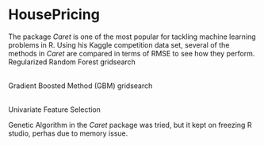 # HousePricing
<p> The package <i> Caret </i> is one of the most popular for tackling machine learning problems in R. Using his Kaggle competition data set, several of the methods in <i> Caret </i> are compared in terms of RMSE to see how they perform.
<br>Regularized Random Forest gridsearch

<br>Gradient Boosted Method (GBM) gridsearch

<br> Univariate Feature Selection 

Genetic Algorithm in the <i> Caret </i> package was tried, but it kept on freezing R studio, perhas due to memory issue.
